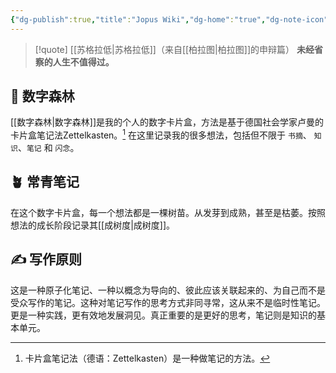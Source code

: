 ```yaml
---
{"dg-publish":true,"title":"Jopus Wiki","dg-home":"true","dg-note-icon":"signpost","dg-pinned":"true","dg-path":"路标/说明.md","permalink":"/路标/说明/","pinned":"true","tags":["gardenEntry"],"dgPassFrontmatter":true,"noteIcon":"signpost","created":"","updated":""}
---
```




> [!quote] [[苏格拉低\|苏格拉低]]（来自[[柏拉图\|柏拉图]]的申辩篇）
> **未经省察的人生不值得过。**


## 🌳 数字森林

[[数字森林\|数字森林]]是我的个人的数字卡片盒，方法是基于德国社会学家卢曼的卡片盒笔记法Zettelkasten。[^1] 在这里记录我的很多想法，包括但不限于 `书摘`、 `知识`、`笔记` 和 `闪念`。


## 🪴 常青笔记

在这个数字卡片盒，每一个想法都是一棵树苗。从发芽到成熟，甚至是枯萎。按照想法的成长阶段记录其[[成树度\|成树度]]。


## ✍️ 写作原则

这是一种原子化笔记、一种以概念为导向的、彼此应该关联起来的、为自己而不是受众写作的笔记。这种对笔记写作的思考方式非同寻常，这从来不是临时性笔记。更是一种实践，更有效地发展洞见。真正重要的是更好的思考，笔记则是知识的基本单元。

[^1]: 卡片盒笔记法（德语：Zettelkasten）是一种做笔记的方法。